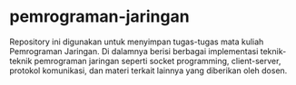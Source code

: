 # pemrograman-jaringan
Repository ini digunakan untuk menyimpan tugas-tugas mata kuliah Pemrograman Jaringan. Di dalamnya berisi berbagai implementasi teknik-teknik pemrograman jaringan seperti socket programming, client-server, protokol komunikasi, dan materi terkait lainnya yang diberikan oleh dosen.
